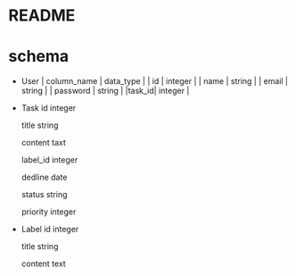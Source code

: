 # README
# schema

* User
    | column_name | data_type |
    | id | integer |
    | name | string |
    | email | string |
    | password | string |
    |task_id| integer |

* Task
    id          integer

    title       string

    content     taxt

    label_id    integer

    dedline     date

    status      string
    
    priority    integer

* Label
    id          integer

    title       string
    
    content     text